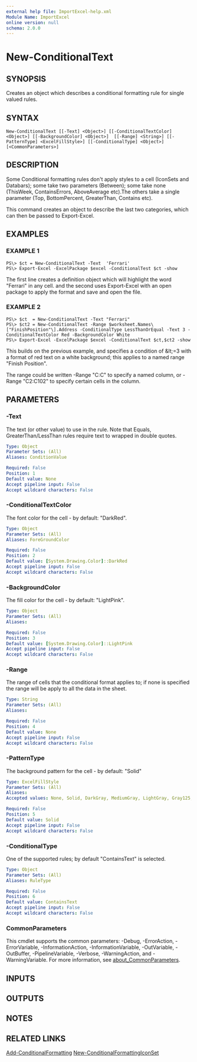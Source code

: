```yaml
---
external help file: ImportExcel-help.xml
Module Name: ImportExcel
online version: null
schema: 2.0.0
---
```


# New-ConditionalText

## SYNOPSIS

Creates an object which describes a conditional formatting rule for single valued rules.

## SYNTAX

```text
New-ConditionalText [[-Text] <Object>] [[-ConditionalTextColor] <Object>] [[-BackgroundColor] <Object>]  [[-Range] <String>] [[-PatternType] <ExcelFillStyle>] [[-ConditionalType] <Object>] [<CommonParameters>]
```

## DESCRIPTION

Some Conditional formatting rules don't apply styles to a cell \(IconSets and Databars\); some take two parameters \(Between\); some take none \(ThisWeek, ContainsErrors, AboveAverage etc\).The others take a single parameter \(Top, BottomPercent, GreaterThan, Contains etc\).

This command creates an object to describe the last two categories, which can then be passed to Export-Excel.

## EXAMPLES

### EXAMPLE 1

```text
PS\> $ct = New-ConditionalText -Text  'Ferrari'
PS\> Export-Excel -ExcelPackage $excel -ConditionalTest $ct -show
```

The first line creates a definition object which will highlight the word "Ferrari" in any cell. and the second uses Export-Excel with an open package to apply the format and save and open the file.

### EXAMPLE 2

```text
PS\> $ct  = New-ConditionalText -Text "Ferrari"
PS\> $ct2 = New-ConditionalText -Range $worksheet.Names\["FinishPosition"\].Address -ConditionalType LessThanOrEqual -Text 3 -ConditionalTextColor Red -BackgroundColor White
PS\> Export-Excel -ExcelPackage $excel -ConditionalText $ct,$ct2 -show
```

This builds on the previous example, and specifies a condition of \&lt;=3 with a format of red text on a white background; this applies to a named range "Finish Position".

The range could be written -Range "C:C" to specify a named column, or -Range "C2:C102" to specify certain cells in the column.

## PARAMETERS

### -Text

The text \(or other value\) to use in the rule. Note that Equals, GreaterThan/LessThan rules require text to wrapped in double quotes.

```yaml
Type: Object
Parameter Sets: (All)
Aliases: ConditionValue

Required: False
Position: 1
Default value: None
Accept pipeline input: False
Accept wildcard characters: False
```

### -ConditionalTextColor

The font color for the cell - by default: "DarkRed".

```yaml
Type: Object
Parameter Sets: (All)
Aliases: ForeGroundColor

Required: False
Position: 2
Default value: [System.Drawing.Color]::DarkRed
Accept pipeline input: False
Accept wildcard characters: False
```

### -BackgroundColor

The fill color for the cell - by default: "LightPink".

```yaml
Type: Object
Parameter Sets: (All)
Aliases:

Required: False
Position: 3
Default value: [System.Drawing.Color]::LightPink
Accept pipeline input: False
Accept wildcard characters: False
```

### -Range

The range of cells that the conditional format applies to; if none is specified the range will be apply to all the data in the sheet.

```yaml
Type: String
Parameter Sets: (All)
Aliases:

Required: False
Position: 4
Default value: None
Accept pipeline input: False
Accept wildcard characters: False
```

### -PatternType

The background pattern for the cell - by default: "Solid"

```yaml
Type: ExcelFillStyle
Parameter Sets: (All)
Aliases:
Accepted values: None, Solid, DarkGray, MediumGray, LightGray, Gray125, Gray0625, DarkVertical, DarkHorizontal, DarkDown, DarkUp, DarkGrid, DarkTrellis, LightVertical, LightHorizontal, LightDown, LightUp, LightGrid, LightTrellis

Required: False
Position: 5
Default value: Solid
Accept pipeline input: False
Accept wildcard characters: False
```

### -ConditionalType

One of the supported rules; by default "ContainsText" is selected.

```yaml
Type: Object
Parameter Sets: (All)
Aliases: RuleType

Required: False
Position: 6
Default value: ContainsText
Accept pipeline input: False
Accept wildcard characters: False
```

### CommonParameters

This cmdlet supports the common parameters: -Debug, -ErrorAction, -ErrorVariable, -InformationAction, -InformationVariable, -OutVariable, -OutBuffer, -PipelineVariable, -Verbose, -WarningAction, and -WarningVariable. For more information, see [about\_CommonParameters](http://go.microsoft.com/fwlink/?LinkID=113216).

## INPUTS

## OUTPUTS

## NOTES

## RELATED LINKS

[Add-ConditionalFormatting](new-conditionaltext.md) [New-ConditionalFormattingIconSet](new-conditionaltext.md)

